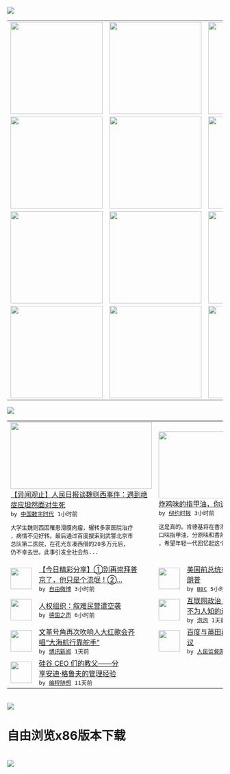 

<a href="https://github.com/greatfire/z/raw/master/FreeBrowser.apk"><img src="https://raw.githubusercontent.com/greatfire/wiki/master/x/header.png" /></a><table><tr><td width="262" align="center" valign="center"><a href="https://github.com/greatfire/wiki/wiki/nyt" title="纽约时报中文网 国际纵览"><img src="https://raw.githubusercontent.com/greatfire/wiki/master/x/nyt_flag.png" width="215"/></a></td><td width="262" align="center" valign="center"><a href="https://github.com/greatfire/wiki/wiki/dw" title=""><img src="https://raw.githubusercontent.com/greatfire/wiki/master/x/dw_flag.png" width="215"/></a></td><td width="262" align="center" valign="center"><a href="https://github.com/greatfire/wiki/wiki/rmjd" title=""><img src="https://raw.githubusercontent.com/greatfire/wiki/master/x/rmjd_flag.png" width="215"/></a></td></tr><tr><td width="262" align="center" valign="center"><a href="https://github.com/paopaonetizen/website" title="泡泡 - 未经审查的互联网信息"><img src="https://raw.githubusercontent.com/greatfire/wiki/master/x/pp_flag.png" width="215"/></a></td><td width="262" align="center" valign="center"><a href="https://github.com/getlantern/mirror" title="以及自由微博和GreatFire.org官方中文论坛"><img src="https://raw.githubusercontent.com/greatfire/wiki/master/x/lantern_flag.png" width="215"/></a></td><td width="262" align="center" valign="center"><a href="https://github.com/cdtmirrors/m/" title=""><img src="https://raw.githubusercontent.com/greatfire/wiki/master/x/cdt_flag.png" width="215"/></a></td></tr><tr><td width="262" align="center" valign="center"><a href="https://github.com/program-think/blog" title="编程随想的博客"><img src="https://raw.githubusercontent.com/greatfire/wiki/master/x/pt_flag.png" width="215"/></a></td><td width="262" align="center" valign="center"><a href="https://github.com/greatfire/wiki/wiki/bbc" title=""><img src="https://raw.githubusercontent.com/greatfire/wiki/master/x/bbc_flag.png" width="215"/></a></td><td width="262" align="center" valign="center"><a href="https://github.com/freeweibo/s" title="自由微博 - 匿名和不受屏蔽的新浪微博搜索"><img src="https://raw.githubusercontent.com/greatfire/wiki/master/x/fw_flag.png" width="215"/></a></td></tr><tr><td width="262" align="center" valign="center"><a href="https://github.com/greatfire/wiki/wiki/google" title=""><img src="https://raw.githubusercontent.com/greatfire/wiki/master/x/google_flag.png" width="215"/></a></td><td width="262" align="center" valign="center"><a href="https://github.com/bxnews/boxun" title=""><img src="https://raw.githubusercontent.com/greatfire/wiki/master/x/bx_flag.png" width="215"/></a></td><td width="262" align="center" valign="center"><a href="https://github.com/greatfire/wiki/wiki/open-source" title="欢迎访问GreatFire.org开发者项目网站"><img src="https://raw.githubusercontent.com/greatfire/wiki/master/x/open-source_flag.png" width="215"/></a></td></tr></table><img src="https://raw.githubusercontent.com/greatfire/wiki/master/x/newsfeed text.png" /><table cols="4"><tr><td colspan="2" width="380"><a href="http://feedproxy.google.com/~r/chinadigitaltimes/IyPt/~3/Sar9GeVHiyc/"><img src="https://raw.githubusercontent.com/greatfire/wiki/master/x/cdt_logo_b.png" width="330" height="156"/></a></br><a href="http://feedproxy.google.com/~r/chinadigitaltimes/IyPt/~3/Sar9GeVHiyc/">【异闻观止】人民日报谈魏则西事件：遇到绝<br/>症应坦然面对生死</a></br><kbd> by <a href="http://chinadigitaltimes.net/chinese/">中国数字时代</a> 1小时前 </kbd></br><pre>大学生魏则西因罹患滑膜肉瘤，辗转多家医院治疗<br/>，病情不见好转。最后通过百度搜索到武警北京市<br/>总队第二医院，在花光东凑西借的20多万元后，<br/>仍不幸去世。此事引发全社会热...</pre></td><td colspan="2" width="380"><a href="https://d7odklm2qes9e.cloudfront.net/style/20160506/t06kfc/"><img src="https://static01.nyt.com/images/2016/05/06/world/06KFC-web2/06KFC-web2-articleInline.jpg" width="330" height="156"/></a></br><a href="https://d7odklm2qes9e.cloudfront.net/style/20160506/t06kfc/">炸鸡味的指甲油，你选哪种口味？</a></br><kbd> by <a href="http://m.cn.nytimes.com/">纽约时报</a> 3小时前 </kbd></br><pre>这是真的。肯德基将在香港推出一款可食用的炸鸡<br/>口味指甲油，分原味和香辣两种。公司营销团队说<br/>，希望年轻一代回忆起这个品</pre></td></tr><tr><td><img src="http://ww1.sinaimg.cn/large/98c1610bjw1f3la8q7p9rj20ku112tdj.jpg" width="50" height="50"/></td><td width="280"><a href="https://freeweibo.com/weibo/3972028144291866">【今日精彩分享】①别再崇拜普<br/>京了，他只是个流氓！②...</a></br><kbd> by <a href="https://freeweibo.com/">自由微博</a> 3小时前 </kbd></td><td><img src="http://a.files.bbci.co.uk/worldservice/live/assets/images/2016/05/05/160505205214_b_144x81_epa_nocredit.jpg" width="50" height="50"/></td><td width="280"><a href="http://www.bbc.com/zhongwen/simp/world/2016/05/160505_us_trump">美国前总统布什父子均不支持特<br/>朗普</a></br><kbd> by <a href="http://www.bbc.co.uk/zhongwen/simp">BBC</a> 5小时前 </kbd></td></tr><tr><td><img src="http://www.dw.com/image/0,,19238777_302,00.jpg" width="50" height="50"/></td><td width="280"><a href="http://dw.com/p/1Iiss?maca=chi-GK-text-greatfire-all-chinese-15625-xml-mrss">人权组织：叙难民营遭空袭</a></br><kbd> by <a href="http://dw.de">德国之声</a> 6小时前 </kbd></td><td><img src="https://pao-pao.net/sites/pao-pao.net/files/styles/large/public/fbying_xiao_.jpg?itok=JqIaLde0" width="50" height="50"/></td><td width="280"><a href="https://pao-pao.net/article/689">互联网政治：搜索引擎中隐藏着<br/>不为人知的逻辑</a></br><kbd> by <a href="https://pao-pao.net">泡泡</a> 1天前 </kbd></td></tr><tr><td><img src="http://www.boxun.com/news/images/2016/05/201605051858china1.jpg" width="50" height="50"/></td><td width="280"><a href="http://www.boxun.com/news/gb/china/2016/05/201605051858.shtml">文革号角再次吹响人大红歌会齐<br/>唱“大海航行靠舵手”</a></br><kbd> by <a href="http://www.boxun.com">博讯新闻</a> 1天前 </kbd></td><td><img src="https://raw.githubusercontent.com/greatfire/wiki/master/x/rmjd_logo.png" width="50" height="50"/></td><td width="280"><a href="http://www.rmjdw.com//jiaodianwangtan/20160502/15528.html">百度与莆田再陷“虚假广告”争<br/>议 </a></br><kbd> by <a href="http://www.rmjdw.com/">人民监督网</a> 4天前 </kbd></td></tr><tr><td><img src="https://lh3.googleusercontent.com/sMUbBGt-8JQpr_t2wogfT7BYFCdefXSgRC9jTjI2qgBafnr-rGigfkDtOFi1M1SUGdbCC2_nOXUzp-QGv5t5FtDlrsVfYlxliT6cDvuSeTcpRLJJm3QoYtY4GTgUslBVboo8MCcPzLU" width="50" height="50"/></td><td width="280"><a href="http://feedproxy.google.com/~r/programthink/~3/drmgGUT99k4/Andy-Grove-Quotes-on-Leadership.html">硅谷 CEO 们的教父——分<br/>享安迪·格鲁夫的管理经验</a></br><kbd> by <a href="http://program-think.blogspot.com">编程随想</a> 11天前 </kbd></td></table></br><a href="https://github.com/greatfire/z/raw/master/FreeBrowser.apk"><img src="https://raw.githubusercontent.com/greatfire/wiki/master/x/download app.png" /></a><h1>自由浏览x86版本下载<h1><a href="https://github.com/greatfire/z/raw/master/FreeBrowser-x86.apk"><img src="https://raw.githubusercontent.com/greatfire/images/master/fb86.qr.png" /></a>